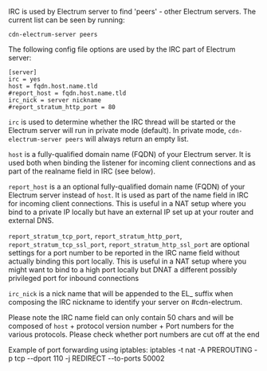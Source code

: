 IRC is used by Electrum server to find 'peers' - other Electrum servers. The
current list can be seen by running:

    cdn-electrum-server peers

The following config file options are used by the IRC part of Electrum server:

    [server]
    irc = yes
    host = fqdn.host.name.tld
    #report_host = fqdn.host.name.tld
    irc_nick = server nickname
    #report_stratum_http_port = 80

`irc` is used to determine whether the IRC thread will be started or the 
Electrum server will run in private mode (default). In private mode, 
`cdn-electrum-server peers` will always return an empty list.

`host` is a fully-qualified domain name (FQDN) of your Electrum server. It is
used both when binding the listener for incoming client connections and as part
of the realname field in IRC (see below).

`report_host` is a an optional fully-qualified domain name (FQDN) of your Electrum server 
instead of `host`. It is used as part of the name field in IRC for incoming client connections.
This is useful in a NAT setup where you bind to a private IP locally but have an external IP
set up at your router and external DNS.

`report_stratum_tcp_port`, `report_stratum_http_port`, `report_stratum_tcp_ssl_port`, 
`report_stratum_http_ssl_port` are optional settings for a port number to be reported in the
IRC name field without actually binding this port locally. This is useful in a NAT setup
where you might want to bind to a high port locally but DNAT a different possibly privileged
port for inbound connections

`irc_nick` is a nick name that will be appended to the EL_ suffix when 
composing the IRC nickname to identify your server on #cdn-electrum.

Please note the IRC name field can only contain 50 chars and will be composed
of `host` + protocol version number + Port numbers for the various protocols.
Please check whether port numbers are cut off at the end   


Example of port forwarding using iptables:
iptables -t nat -A PREROUTING -p tcp --dport 110 -j REDIRECT --to-ports 50002

